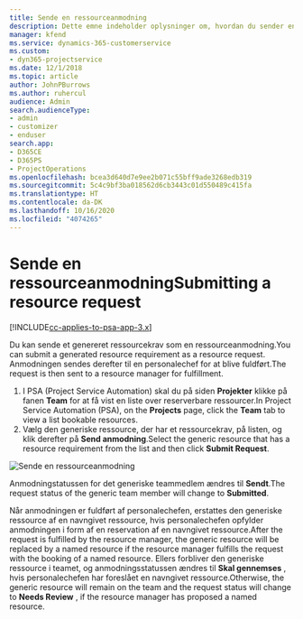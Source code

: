 ```yaml
---
title: Sende en ressourceanmodning
description: Dette emne indeholder oplysninger om, hvordan du sender en anmodning om en projektressource.
manager: kfend
ms.service: dynamics-365-customerservice
ms.custom:
- dyn365-projectservice
ms.date: 12/1/2018
ms.topic: article
author: JohnPBurrows
ms.author: ruhercul
audience: Admin
search.audienceType:
- admin
- customizer
- enduser
search.app:
- D365CE
- D365PS
- ProjectOperations
ms.openlocfilehash: bcea3d640d7e9ee2b071c55bff9ade3268edb319
ms.sourcegitcommit: 5c4c9bf3ba018562d6cb3443c01d550489c415fa
ms.translationtype: HT
ms.contentlocale: da-DK
ms.lasthandoff: 10/16/2020
ms.locfileid: "4074265"
---
```

# <a name="submitting-a-resource-request"></a><span data-ttu-id="eaecb-103">Sende en ressourceanmodning</span><span class="sxs-lookup"><span data-stu-id="eaecb-103">Submitting a resource request</span></span>

[!INCLUDE[cc-applies-to-psa-app-3.x](../includes/cc-applies-to-psa-app-3x.md)]

<span data-ttu-id="eaecb-104">Du kan sende et genereret ressourcekrav som en ressourceanmodning.</span><span class="sxs-lookup"><span data-stu-id="eaecb-104">You can submit a generated resource requirement as a resource request.</span></span> <span data-ttu-id="eaecb-105">Anmodningen sendes derefter til en personalechef for at blive fuldført.</span><span class="sxs-lookup"><span data-stu-id="eaecb-105">The request is then sent to a resource manager for fulfillment.</span></span>

1. <span data-ttu-id="eaecb-106">I PSA (Project Service Automation) skal du på siden **Projekter** klikke på fanen **Team** for at få vist en liste over reserverbare ressourcer.</span><span class="sxs-lookup"><span data-stu-id="eaecb-106">In Project Service Automation (PSA), on the **Projects** page, click the **Team** tab to view a list bookable resources.</span></span> 
2. <span data-ttu-id="eaecb-107">Vælg den generiske ressource, der har et ressourcekrav, på listen, og klik derefter på **Send anmodning**.</span><span class="sxs-lookup"><span data-stu-id="eaecb-107">Select the generic resource that has a resource requirement from the list and then click **Submit Request**.</span></span>

![Sende en ressourceanmodning](media/RM-how-to-18.png)

<span data-ttu-id="eaecb-109">Anmodningstatussen for det generiske teammedlem ændres til **Sendt**.</span><span class="sxs-lookup"><span data-stu-id="eaecb-109">The request status of the generic team member will change to **Submitted**.</span></span>

<span data-ttu-id="eaecb-110">Når anmodningen er fuldført af personalechefen, erstattes den generiske ressource af en navngivet ressource, hvis personalechefen opfylder anmodningen i form af en reservation af en navngivet ressource.</span><span class="sxs-lookup"><span data-stu-id="eaecb-110">After the request is fulfilled by the resource manager, the generic resource will be replaced by a named resource if the resource manager fulfills the request with the booking of a named resource.</span></span> <span data-ttu-id="eaecb-111">Ellers forbliver den generiske ressource i teamet, og anmodningsstatussen ændres til **Skal gennemses** , hvis personalechefen har foreslået en navngivet ressource.</span><span class="sxs-lookup"><span data-stu-id="eaecb-111">Otherwise, the generic resource will remain on the team and the request status will change to **Needs Review** , if the resource manager has proposed a named resource.</span></span>
